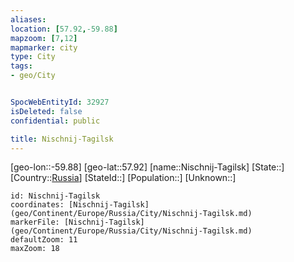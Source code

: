 ```yaml
---
aliases: 
location: [57.92,-59.88]
mapzoom: [7,12] 
mapmarker: city 
type: City
tags:
- geo/City


SpocWebEntityId: 32927
isDeleted: false
confidential: public

title: Nischnij-Tagilsk
---
```

[geo-lon::-59.88]
[geo-lat::57.92]
[name::Nischnij-Tagilsk]
[State::]
[Country::[Russia](geo/Continent/Europe/Russia.md)]
[StateId::]
[Population::]
[Unknown::]


```leaflet
id: Nischnij-Tagilsk
coordinates: [Nischnij-Tagilsk](geo/Continent/Europe/Russia/City/Nischnij-Tagilsk.md)
markerFile: [Nischnij-Tagilsk](geo/Continent/Europe/Russia/City/Nischnij-Tagilsk.md)
defaultZoom: 11 
maxZoom: 18
```


